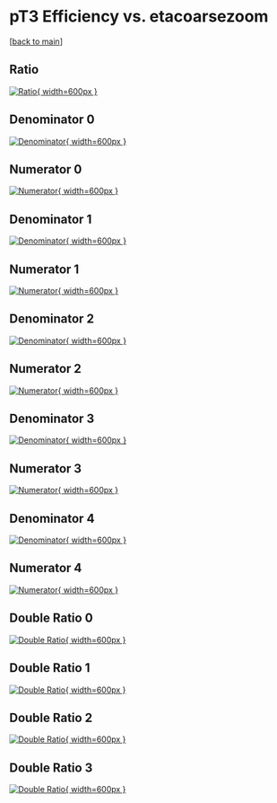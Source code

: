 # pT3 Efficiency vs. etacoarsezoom

[[back to main](./)]



## Ratio

[![Ratio](../mtv/var/pT3_xtr_11_1_eff_etacoarsezoom.png){ width=600px }](../mtv/var/pT3_xtr_11_1_eff_etacoarsezoom.pdf)

## Denominator 0

[![Denominator](../mtv/den/pT3_xtr_11_1_eff_etacoarsezoom_den0.png){ width=600px }](../mtv/den/pT3_xtr_11_1_eff_etacoarsezoom_den0.pdf)

## Numerator 0

[![Numerator](../mtv/num/pT3_xtr_11_1_eff_etacoarsezoom_num0.png){ width=600px }](../mtv/num/pT3_xtr_11_1_eff_etacoarsezoom_num0.pdf)

## Denominator 1

[![Denominator](../mtv/den/pT3_xtr_11_1_eff_etacoarsezoom_den1.png){ width=600px }](../mtv/den/pT3_xtr_11_1_eff_etacoarsezoom_den1.pdf)

## Numerator 1

[![Numerator](../mtv/num/pT3_xtr_11_1_eff_etacoarsezoom_num1.png){ width=600px }](../mtv/num/pT3_xtr_11_1_eff_etacoarsezoom_num1.pdf)

## Denominator 2

[![Denominator](../mtv/den/pT3_xtr_11_1_eff_etacoarsezoom_den2.png){ width=600px }](../mtv/den/pT3_xtr_11_1_eff_etacoarsezoom_den2.pdf)

## Numerator 2

[![Numerator](../mtv/num/pT3_xtr_11_1_eff_etacoarsezoom_num2.png){ width=600px }](../mtv/num/pT3_xtr_11_1_eff_etacoarsezoom_num2.pdf)

## Denominator 3

[![Denominator](../mtv/den/pT3_xtr_11_1_eff_etacoarsezoom_den3.png){ width=600px }](../mtv/den/pT3_xtr_11_1_eff_etacoarsezoom_den3.pdf)

## Numerator 3

[![Numerator](../mtv/num/pT3_xtr_11_1_eff_etacoarsezoom_num3.png){ width=600px }](../mtv/num/pT3_xtr_11_1_eff_etacoarsezoom_num3.pdf)

## Denominator 4

[![Denominator](../mtv/den/pT3_xtr_11_1_eff_etacoarsezoom_den4.png){ width=600px }](../mtv/den/pT3_xtr_11_1_eff_etacoarsezoom_den4.pdf)

## Numerator 4

[![Numerator](../mtv/num/pT3_xtr_11_1_eff_etacoarsezoom_num4.png){ width=600px }](../mtv/num/pT3_xtr_11_1_eff_etacoarsezoom_num4.pdf)

## Double Ratio 0

[![Double Ratio](../mtv/ratio/pT3_xtr_11_1_eff_etacoarsezoom_ratio0.png){ width=600px }](../mtv/ratio/pT3_xtr_11_1_eff_etacoarsezoom_ratio0.pdf)

## Double Ratio 1

[![Double Ratio](../mtv/ratio/pT3_xtr_11_1_eff_etacoarsezoom_ratio1.png){ width=600px }](../mtv/ratio/pT3_xtr_11_1_eff_etacoarsezoom_ratio1.pdf)

## Double Ratio 2

[![Double Ratio](../mtv/ratio/pT3_xtr_11_1_eff_etacoarsezoom_ratio2.png){ width=600px }](../mtv/ratio/pT3_xtr_11_1_eff_etacoarsezoom_ratio2.pdf)

## Double Ratio 3

[![Double Ratio](../mtv/ratio/pT3_xtr_11_1_eff_etacoarsezoom_ratio3.png){ width=600px }](../mtv/ratio/pT3_xtr_11_1_eff_etacoarsezoom_ratio3.pdf)

